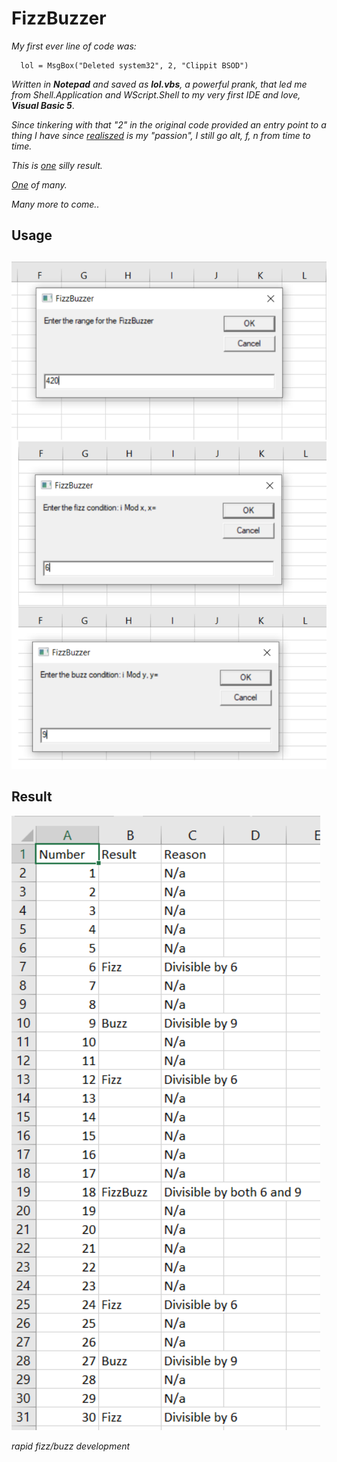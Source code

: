 # FizzBuzzer

_My first ever line of code was:_

      lol = MsgBox("Deleted system32", 2, "Clippit BSOD")
_Written in **Notepad** and saved as **lol.vbs**, a powerful prank, that led me from Shell.Application and WScript.Shell to my very first IDE and love, **Visual Basic 5**_.

_Since tinkering with that "2" in the original code provided an entry point to a thing I have since [realiszed](https://www.scribbr.com/us-vs-uk/realise-or-realize/) is my "passion", I still go alt, f, n from time to time._

_This is [one](https://github.com/KayserSoze42/extend.io/blob/main/src/FizzBuzzer/FizzBuzzer.vbs) silly result._

_[One](https://github.com/KayserSoze42/extend.io/blob/main/src/SlinkySearch/VBScript/AnythingGoogleSlinky.vbs) of many._

_Many more to come.._

## Usage

![a](https://github.com/KayserSoze42/extend.io/blob/main/src/FizzBuzzer/a.png?raw=true)

## Result

![b](https://github.com/KayserSoze42/extend.io/blob/main/src/FizzBuzzer/b.png?raw=true)

_rapid fizz/buzz development_
